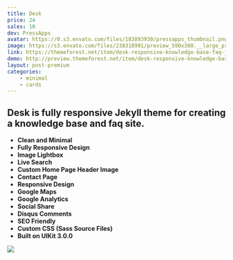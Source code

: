 ```yaml
---
title: Desk
price: 24
sales: 10
dev: PressApps
avatar: https://0.s3.envato.com/files/183893930/pressapps_thumbnail.png
image: https://s3.envato.com/files/238318991/preview_590x300.__large_preview.png
link: https://themeforest.net/item/desk-responsive-knowledge-base-faq-jekyll-theme/21117160
demo: http://preview.themeforest.net/item/desk-responsive-knowledge-base-faq-jekyll-theme/full_screen_preview/21117160
layout: post-premium
categories:
    - minimal
    - cards
---
```


<div class="user-html"><h2 id="item-description__desk-is-fully-responsive-jekyll-theme-for-creating-a-knowledge-base-and-faq">Desk is fully responsive Jekyll theme for creating a knowledge base and faq site.</h2>

<ul>
<li><strong>Clean and Minimal</strong></li>
<li><strong>Fully Responsive Design</strong></li>
<li><strong>Image Lightbox</strong></li>
<li><strong>Live Search</strong></li>
<li><strong>Custom Home Page Header Image</strong></li>
<li><strong>Contact Page</strong></li>
<li><strong>Responsive Design</strong></li>
<li><strong>Google Maps</strong></li>
<li><strong>Google Analytics</strong></li>
<li><strong>Social Share</strong></li>
<li><strong>Disqus Comments</strong></li>
<li><strong>SEO Friendly</strong></li>
<li><strong>Custom CSS (Sass Source Files)</strong></li>
<li><strong>Built on UIKit 3.0.0</strong></li>
</ul>

<p><img src="https://camo.envatousercontent.com/f147ed69b296f33a588bc66aee7080f83cbb82d1/687474703a2f2f7072657373617070732e636f2f696d672f656c6974652e706e67"></p></div>